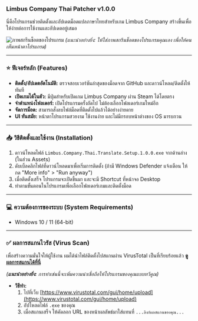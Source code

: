 ### Limbus Company Thai Patcher v1.0.0
นี่คือโปรแกรมช่วยติดตั้งและอัปเดตม็อดแปลภาษาไทยสำหรับเกม Limbus Company สร้างขึ้นเพื่อให้ง่ายต่อการใช้งานและอัปเดตอยู่เสมอ

![ภาพสกรีนช็อตของโปรแกรม](https://i.imgur.com/GzF4i6z.png)
*(แนะนำอย่างยิ่ง: ให้ใส่ภาพสกรีนช็อตของโปรแกรมคุณเอง เพื่อให้คนเห็นหน้าตาโปรแกรม)*

---

### ⭐ ฟีเจอร์หลัก (Features)
* **ติดตั้ง/อัปเดตอัตโนมัติ:** ตรวจสอบเวอร์ชันล่าสุดของม็อดจาก GitHub และดาวน์โหลด/ติดตั้งให้ทันที
* **เปิดเกมได้ในตัว:** มีปุ่มสำหรับเปิดเกม Limbus Company ผ่าน Steam ได้โดยตรง
* **จำตำแหน่งโฟลเดอร์:** เปิดโปรแกรมครั้งถัดไป ไม่ต้องเลือกโฟลเดอร์เกมใหม่อีก
* **จัดการม็อด:** สามารถสั่งลบไฟล์ม็อดที่ติดตั้งไปแล้วได้อย่างง่ายดาย
* **UI ทันสมัย:** หน้าตาโปรแกรมสวยงาม ใช้งานง่าย และไม่มีกรอบหน้าต่างของ OS มารบกวน

---

### 📥 วิธีติดตั้งและใช้งาน (Installation)
1.  ดาวน์โหลดไฟล์ `Limbus.Company.Thai.Translate.Setup.1.0.0.exe` จากด้านล่าง (ในส่วน Assets)
2.  ดับเบิ้ลคลิกไฟล์ที่ดาวน์โหลดมาเพื่อเริ่มการติดตั้ง (ถ้ามี Windows Defender แจ้งเตือน ให้กด "More info" > "Run anyway")
3.  เมื่อติดตั้งเสร็จ โปรแกรมจะเปิดขึ้นมา และจะมี Shortcut ที่หน้าจอ Desktop
4.  ทำตามขั้นตอนในโปรแกรมเพื่อเลือกโฟลเดอร์เกมและติดตั้งม็อด

---

### 💻 ความต้องการของระบบ (System Requirements)
* Windows 10 / 11 (64-bit)

---

### ✅ ผลการสแกนไวรัส (Virus Scan)
เพื่อสร้างความมั่นใจให้ผู้ใช้งาน ผมได้นำไฟล์ติดตั้งไปสแกนผ่าน VirusTotal เป็นที่เรียบร้อยแล้ว
**[ดูผลการสแกนได้ที่นี่](https://...ลิงก์ผลสแกนของคุณ...)**

*(**แนะนำอย่างยิ่ง:** การทำเช่นนี้จะเพิ่มความน่าเชื่อถือให้โปรแกรมของคุณแบบทวีคูณ)*
* **วิธีทำ:**
    1.  ไปที่เว็บ [https://www.virustotal.com/gui/home/upload](https://www.virustotal.com/gui/home/upload)
    2.  อัปโหลดไฟล์ `.exe` ของคุณ
    3.  เมื่อสแกนเสร็จ ให้คัดลอก URL ของหน้าผลลัพธ์มาใส่แทนที่ `...ลิงก์ผลสแกนของคุณ...`
